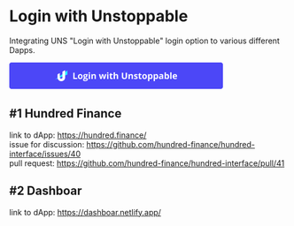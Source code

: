 # Login with Unstoppable
Integrating UNS "Login with Unstoppable" login option to various different Dapps.  

![alt text](https://github.com/0xfuje/login-with-unstoppable/blob/main/assets/login-with-unstoppable-button.png "Unstoppable Domains Login Button")  

## #1 Hundred Finance
link to dApp: https://hundred.finance/  
issue for discussion: https://github.com/hundred-finance/hundred-interface/issues/40  
pull request: https://github.com/hundred-finance/hundred-interface/pull/41

## #2 Dashboar
link to dApp: https://dashboar.netlify.app/  
